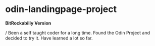 # odin-landingpage-project

**BitRockabilly Version**

/
Been a self taught coder for a long time. Found the Odin Project and decided to try it.
Have learned a lot so far.

